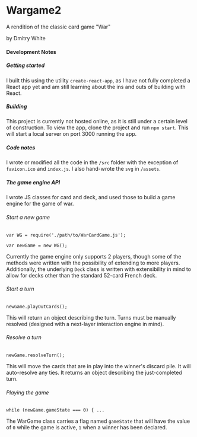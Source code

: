 # Wargame2

A rendition of the classic card game "War"

by Dmitry White

#### Development Notes

##### Getting started
I built this using the utility `create-react-app`, as I have not fully completed a React app yet and am still learning about the ins and outs of building with React.

##### Building
This project is currently not hosted online, as it is still under a certain level of construction.  To view the app, clone the project and run `npm start`.  This will start a local server on port 3000 running the app.

##### Code notes
I wrote or modified all the code in the `/src` folder with the exception of `favicon.ico` and `index.js`.  I also hand-wrote the `svg` in `/assets`.

##### The game engine API
I wrote JS classes for card and deck, and used those to build a game engine for the game of war.

###### Start a new game

`var WG = require('./path/to/WarCardGame.js');`

`var newGame = new WG();`

Currently the game engine only supports 2 players, though some of the methods were written with the possibility of extending to more players.  Additionally, the underlying `Deck` class is written with extensibility in mind to allow for decks other than the standard 52-card French deck.

###### Start a turn

`newGame.playOutCards();`

This will return an object describing the turn.  Turns must be manually resolved (designed with a next-layer interaction engine in mind).

###### Resolve a turn

`newGame.resolveTurn();`

This will move the cards that are in play into the winner's discard pile.  It will auto-resolve any ties.  It returns an object describing the just-completed turn.

###### Playing the game

`while (newGame.gameState === 0) { ...`

The WarGame class carries a flag named `gameState` that will have the value of `0` while the game is active, `1` when a winner has been declared.
